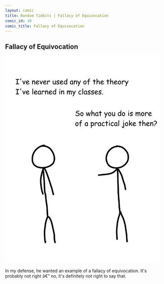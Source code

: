 ```yaml
---
layout: comic
title: Random Tidbits | Fallacy of Equivocation
comic_id: 19
comic_title: Fallacy of Equivocation
---
```


## Fallacy of Equivocation

![](/assets/images/19.png)

In my defense, he wanted an example of a fallacy of equivocation. It's probably not right â€” no, it's definitely not right to say that.
